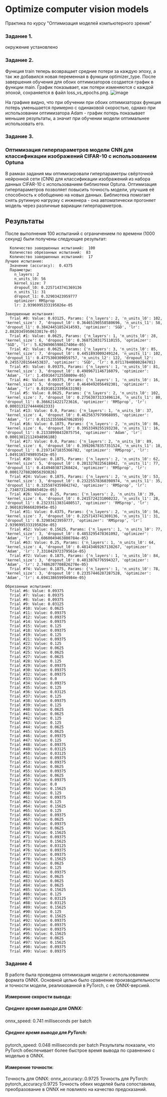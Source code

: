 # Optimize computer vision models

Практика по курсу "Оптимизация моделей компьютерного зрения"  
### Задание 1. 
окружение установлено

### Задание 2. 
Функция train теперь возвращает средние потери за каждую эпоху, а так же добавился новая переменная в функции optimizer_type.
После завершения обучения для обоих оптимизаторов создается график в функции main. График показывает, как потери изменяются с каждой эпохой, сохраняется в файл loss_vs_epochs.png.
![image](https://github.com/user-attachments/assets/4a1e9273-9884-4c1e-9b5a-484637eff5a7)

На графике видно, что при обучении при обоих оптимизаторах функция потерь уменьшается примерно с одинаковой скоростью, однако при использовании оптимизатора Adam - график потерь показывает меньшие результаты, а значит при обучении модели оптимальнее использовать его.
### Задание 3. 
### Оптимизация гиперпараметров модели CNN для классификации изображений CIFAR-10 с использованием Optuna

В рамках задания мы оптимизировали гиперпараметры свёрточной нейронной сети (CNN) для классификации изображений из набора данных CIFAR-10 с использованием библиотеки Optuna. Оптимизация гиперпараметров позволяет повысить точность модели, улучшив её способность к обобщению на новых данных.
Библиотека помогает снять рутинную нагрузку с инженера - она автоматически прогоняет модель через различные вариации гиперпараметров.
## Результаты

После выполнения 100 испытаний с ограничением по времени (1000 секунд) были получены следующие результат:
``` Статистика исследования:
  Количество завершенных испытаний:  100
  Количество обрезанных испытаний:  83
  Количество завершенных испытаний:  17
Лучшее испытание:
  Значение (accuracy):  0.4375
  Параметры: 
    n_layers: 2
    n_units_l0: 56
    kernel_size: 7
    dropout_l0: 0.2257143741369136
    n_units_l1: 31
    dropout_l1: 0.32903423959777
    optimizer: RMSprop
    lr: 2.9396995333195026e-05

Завершенные испытания:
  Trial #0: Value: 0.03125, Params: {'n_layers': 2, 'n_units_l0': 102, 'kernel_size': 7, 'dropout_l0': 0.36465190558580696, 'n_units_l1': 58, 'dropout_l1': 0.38424451852414593, 'optimizer': 'SGD', 'lr': 2.8820345950633017e-05}
  Trial #1: Value: 0.0625, Params: {'n_layers': 1, 'n_units_l0': 28, 'kernel_size': 6, 'dropout_l0': 0.36875203175110155, 'optimizer': 'SGD', 'lr': 5.6294906598617406e-05}
  Trial #2: Value: 0.0625, Params: {'n_layers': 3, 'n_units_l0': 85, 'kernel_size': 7, 'dropout_l0': 0.4451893009249124, 'n_units_l1': 102, 'dropout_l1': 0.4775300309059757, 'n_units_l2': 122, 'dropout_l2': 0.24557201564453837, 'optimizer': 'SGD', 'lr': 0.07117840080284701}
  Trial #3: Value: 0.09375, Params: {'n_layers': 1, 'n_units_l0': 81, 'kernel_size': 3, 'dropout_l0': 0.4989671146716079, 'optimizer': 'Adam', 'lr': 1.459164712550809e-05}
  Trial #4: Value: 0.09375, Params: {'n_layers': 1, 'n_units_l0': 16, 'kernel_size': 5, 'dropout_l0': 0.4640492056492301, 'optimizer': 'Adam', 'lr': 0.01910123395633198}
  Trial #5: Value: 0.0625, Params: {'n_layers': 2, 'n_units_l0': 102, 'kernel_size': 7, 'dropout_l0': 0.27563073133496124, 'n_units_l1': 80, 'dropout_l1': 0.3666214221723616, 'optimizer': 'RMSprop', 'lr': 0.0003131274444662333}
  Trial #13: Value: 0.0, Params: {'n_layers': 1, 'n_units_l0': 37, 'kernel_size': 4, 'dropout_l0': 0.4625637979968895, 'optimizer': 'Adam', 'lr': 0.011523558647862859}
  Trial #16: Value: 0.1875, Params: {'n_layers': 2, 'n_units_l0': 86, 'kernel_size': 6, 'dropout_l0': 0.3953349255193238, 'n_units_l1': 16, 'dropout_l1': 0.21338998432075754, 'optimizer': 'Adam', 'lr': 0.00013812112494896188}
  Trial #17: Value: 0.0, Params: {'n_layers': 2, 'n_units_l0': 89, 'kernel_size': 6, 'dropout_l0': 0.39920678357351524, 'n_units_l1': 18, 'dropout_l1': 0.21971471835366782, 'optimizer': 'RMSprop', 'lr': 1.0491165749893542e-05}
  Trial #20: Value: 0.1875, Params: {'n_layers': 2, 'n_units_l0': 62, 'kernel_size': 5, 'dropout_l0': 0.2013270225618842, 'n_units_l1': 77, 'dropout_l1': 0.4149403871268424, 'optimizer': 'RMSprop', 'lr': 0.00017278820056393826}
  Trial #24: Value: 0.1875, Params: {'n_layers': 2, 'n_units_l0': 53, 'kernel_size': 3, 'dropout_l0': 0.23225578360398974, 'n_units_l1': 35, 'dropout_l1': 0.3255874359842742, 'optimizer': 'RMSprop', 'lr': 2.7348731268045402e-05}
  Trial #26: Value: 0.25, Params: {'n_layers': 2, 'n_units_l0': 39, 'kernel_size': 6, 'dropout_l0': 0.2415724231060232, 'n_units_l1': 28, 'dropout_l1': 0.23233113831480517, 'optimizer': 'RMSprop', 'lr': 2.9601819666820945e-05}
  Trial #31: Value: 0.4375, Params: {'n_layers': 2, 'n_units_l0': 56, 'kernel_size': 7, 'dropout_l0': 0.2257143741369136, 'n_units_l1': 31, 'dropout_l1': 0.32903423959777, 'optimizer': 'RMSprop', 'lr': 2.9396995333195026e-05}
  Trial #52: Value: 0.15625, Params: {'n_layers': 1, 'n_units_l0': 77, 'kernel_size': 3, 'dropout_l0': 0.4853295478361092, 'optimizer': 'Adam', 'lr': 1.6060049463800784e-05}
  Trial #63: Value: 0.25, Params: {'n_layers': 1, 'n_units_l0': 64, 'kernel_size': 4, 'dropout_l0': 0.48143469267138267, 'optimizer': 'Adam', 'lr': 7.331042972379561e-05}
  Trial #72: Value: 0.1875, Params: {'n_layers': 1, 'n_units_l0': 84, 'kernel_size': 3, 'dropout_l0': 0.4813876776594327, 'optimizer': 'Adam', 'lr': 2.7486207708826278e-05}
  Trial #74: Value: 0.1875, Params: {'n_layers': 1, 'n_units_l0': 78, 'kernel_size': 3, 'dropout_l0': 0.23357446287287528, 'optimizer': 'Adam', 'lr': 4.694138659994984e-05}

Обрезанные испытания:
  Trial #6: Value: 0.09375
  Trial #7: Value: 0.09375
  Trial #8: Value: 0.09375
  Trial #9: Value: 0.03125
  Trial #10: Value: 0.0625
  Trial #11: Value: 0.09375
  Trial #12: Value: 0.09375
  Trial #14: Value: 0.09375
  Trial #15: Value: 0.125
  Trial #18: Value: 0.09375
  Trial #19: Value: 0.125
  Trial #21: Value: 0.09375
  Trial #22: Value: 0.125
  Trial #23: Value: 0.0625
  Trial #25: Value: 0.0625
  Trial #27: Value: 0.0625
  Trial #28: Value: 0.125
  Trial #29: Value: 0.09375
  Trial #30: Value: 0.09375
  Trial #32: Value: 0.09375
  Trial #33: Value: 0.0
  Trial #34: Value: 0.09375
  Trial #35: Value: 0.125
  Trial #36: Value: 0.03125
  Trial #37: Value: 0.125
  Trial #38: Value: 0.09375
  Trial #39: Value: 0.125
  Trial #40: Value: 0.0625
  Trial #41: Value: 0.0625
  Trial #42: Value: 0.125
  Trial #43: Value: 0.125
  Trial #44: Value: 0.0625
  Trial #45: Value: 0.0625
  Trial #46: Value: 0.09375
  Trial #47: Value: 0.125
  Trial #48: Value: 0.09375
  Trial #49: Value: 0.03125
  Trial #50: Value: 0.03125
  Trial #51: Value: 0.09375
  Trial #53: Value: 0.09375
  Trial #54: Value: 0.0625
  Trial #55: Value: 0.09375
  Trial #56: Value: 0.0625
  Trial #57: Value: 0.09375
  Trial #58: Value: 0.0
  Trial #59: Value: 0.15625
  Trial #60: Value: 0.125
  Trial #61: Value: 0.09375
  Trial #62: Value: 0.125
  Trial #64: Value: 0.15625
  Trial #65: Value: 0.125
  Trial #66: Value: 0.09375
  Trial #67: Value: 0.0625
  Trial #68: Value: 0.09375
  Trial #69: Value: 0.0625
  Trial #70: Value: 0.15625
  Trial #71: Value: 0.09375
  Trial #73: Value: 0.15625
  Trial #75: Value: 0.03125
  Trial #76: Value: 0.09375
  Trial #77: Value: 0.09375
  Trial #78: Value: 0.15625
  Trial #79: Value: 0.0625
  Trial #80: Value: 0.125
  Trial #81: Value: 0.09375
  Trial #82: Value: 0.0625
  Trial #83: Value: 0.0625
  Trial #84: Value: 0.0625
  Trial #85: Value: 0.15625
  Trial #86: Value: 0.125
  Trial #87: Value: 0.03125
  Trial #88: Value: 0.03125
  Trial #89: Value: 0.15625
  Trial #90: Value: 0.125
  Trial #91: Value: 0.15625
  Trial #92: Value: 0.09375
  Trial #93: Value: 0.09375
  Trial #94: Value: 0.09375
  Trial #95: Value: 0.15625
  Trial #96: Value: 0.0625
  Trial #97: Value: 0.15625
  Trial #98: Value: 0.09375
  Trial #99: Value: 0.09375
```
### Задание 4

В  работе была проведена оптимизация модели с использованием формата ONNX. Основной целью было сравнение производительности и точности модели, реализованной в PyTorch, с ее ONNX-версией. 

#### Измерение скорости вывода:
##### Среднее время вывода для ONNX: 
onnx_speed: 0.741 milliseconds per batch
##### Среднее время вывода для PyTorch: 
pytorch_speed: 0.048 milliseconds per batch
Результаты показали, что PyTorch  обеспечивает более быстрое время вывода по сравнению с  моделью в ONNX. 

#### Измерение точности:

Точность для ONNX: 
onnx_accuracy:.0.9725
Точность для PyTorch: 
pytorch_accuracy:0.9725
Точность обеих моделей была сопоставима, преобразование в ONNX не повлияло на качество предсказаний. 

